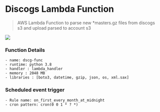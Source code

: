 # Discogs Lambda Function
> AWS Lambda Function to parse new \*masters.gz files from discogs s3 and upload parsed to account s3

![](https://github.com/Lambda-School-Labs/sound-drip-ds-x/blob/master/data_collection/discogs_lambda_function/function_process.jpg)

### Function Details
    - name: dscg-func
    - runtime: python 3.8
    - handler : lambda_handler
    - memory : 2048 MB
    - libraries : [boto3, datetime, gzip, json, os, xml.sax]
    

### Scheduled event trigger
    - Rule name: on_first_every_month_at_midnight
    - cron pattern: cron(0 0 1 * ? *)
    
 
